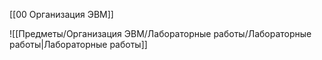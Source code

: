 [[00 Организация ЭВМ]]

![[Предметы/Организация ЭВМ/Лабораторные работы/Лабораторные работы|Лабораторные работы]]